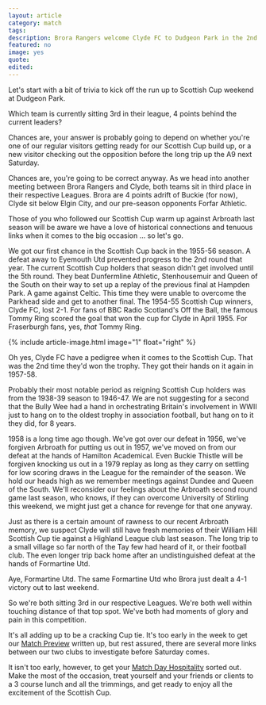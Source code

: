```yaml
---
layout: article
category: match
tags: 
description: Brora Rangers welcome Clyde FC to Dudgeon Park in the 2nd Round of the Scottish Cup
featured: no
image: yes
quote:
edited: 
---
```

Let's start with a bit of trivia to kick off the run up to Scottish Cup weekend at Dudgeon Park.

Which team is currently sitting 3rd in their league, 4 points behind the current leaders? 

Chances are, your answer is probably going to depend on whether you're one of our regular visitors getting ready for our Scottish Cup build up, or a new visitor checking out the opposition before the long trip up the A9 next Saturday.

Chances are, you're going to be correct anyway. As we head into another meeting between Brora Rangers and Clyde, both teams sit in third place in their respective Leagues. Brora are 4 points adrift of Buckie (for now), Clyde sit below Elgin City, and our pre-season opponents Forfar Athletic.

Those of you who followed our Scottish Cup warm up against Arbroath last season will be aware we have a love of historical connections and tenuous links when it comes to the big occasion ... so let's go.

We got our first chance in the Scottish Cup back in the 1955-56 season. A defeat away to Eyemouth Utd prevented progress to the 2nd round that year. The current Scottish Cup holders that season didn't get involved until the 5th round. They beat Dunfermline Athletic, Stenhousemuir and Queen of the South on their way to set up a replay of the previous final at Hampden Park. A game against Celtic. This time they were unable to overcome the Parkhead side and get to another final. The 1954-55 Scottish Cup winners, Clyde FC, lost 2-1. For fans of BBC Radio Scotland's Off the Ball, the famous Tommy Ring scored the goal that won the cup for Clyde in April 1955. For Fraserburgh fans, yes, *that* Tommy Ring.

{% include article-image.html image="1" float="right" %}

Oh yes, Clyde FC have a pedigree when it comes to the Scottish Cup. That was the 2nd time they'd won the trophy. They got their hands on it again in 1957-58.

Probably their most notable period as reigning Scottish Cup holders was from the 1938-39 season to 1946-47. We are not suggesting for a second that the Bully Wee had a hand in orchestrating Britain's involvement in WWII just to hang on to the oldest trophy in association football, but hang on to it they did, for 8 years.

1958 is a long time ago though. We've got over our defeat in 1956, we've forgiven Arbroath for putting us out in 1957, we've moved on from our defeat at the hands of Hamilton Academical. Even Buckie Thistle will be forgiven knocking us out in a 1979 replay as long as they carry on settling for low scoring draws in the League for the remainder of the season. We hold our heads high as we remember meetings against Dundee and Queen of the South. We'll reconsider our feelings about the Arbroath second round game last season, who knows, if they can overcome University of Stirling this weekend, we might just get a chance for revenge for that one anyway.

Just as there is a certain amount of rawness to our recent Arbroath memory, we suspect Clyde will still have fresh memories of their William Hill Scottish Cup tie against a Highland League club last season. The long trip to a small village so far north of the Tay few had heard of it, or their football club. The even longer trip back home after an undistinguished defeat at the hands of Formartine Utd.

Aye, Formartine Utd. The same Formartine Utd who Brora just dealt a 4-1 victory out to last weekend.

So we're both sitting 3rd in our respective Leagues. We're both well within touching distance of that top spot. We've both had moments of glory and pain in this competition.

It's all adding up to be a cracking Cup tie. It's too early in the week to get our [Match Preview](/fixtures/) written up, but rest assured, there are several more links between our two clubs to investigate before Saturday comes.

It isn't too early, however, to get your [Match Day Hospitality](/2016/10/13/clyde-hospitality/) sorted out. Make the most of the occasion, treat yourself and your friends or clients to a 3 course lunch and all the trimmings, and get ready to enjoy all the excitement of the Scottish Cup.